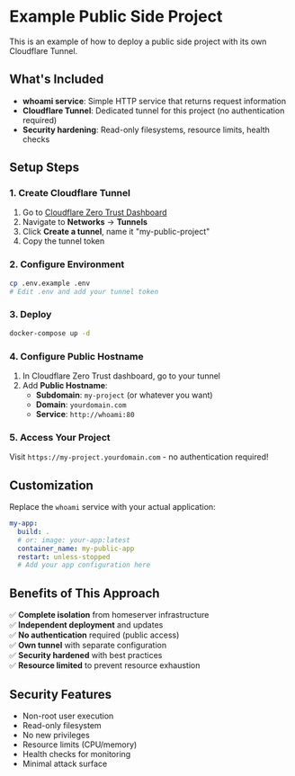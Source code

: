 # Example Public Side Project

This is an example of how to deploy a public side project with its own Cloudflare Tunnel.

## What's Included

- **whoami service**: Simple HTTP service that returns request information
- **Cloudflare Tunnel**: Dedicated tunnel for this project (no authentication required)
- **Security hardening**: Read-only filesystems, resource limits, health checks

## Setup Steps

### 1. Create Cloudflare Tunnel
1. Go to [Cloudflare Zero Trust Dashboard](https://one.dash.cloudflare.com/)
2. Navigate to **Networks** → **Tunnels**
3. Click **Create a tunnel**, name it "my-public-project"
4. Copy the tunnel token

### 2. Configure Environment
```bash
cp .env.example .env
# Edit .env and add your tunnel token
```

### 3. Deploy
```bash
docker-compose up -d
```

### 4. Configure Public Hostname
1. In Cloudflare Zero Trust dashboard, go to your tunnel
2. Add **Public Hostname**:
   - **Subdomain**: `my-project` (or whatever you want)
   - **Domain**: `yourdomain.com`
   - **Service**: `http://whoami:80`

### 5. Access Your Project
Visit `https://my-project.yourdomain.com` - no authentication required!

## Customization

Replace the `whoami` service with your actual application:

```yaml
my-app:
  build: .
  # or: image: your-app:latest
  container_name: my-public-app
  restart: unless-stopped
  # Add your app configuration here
```

## Benefits of This Approach

✅ **Complete isolation** from homeserver infrastructure  
✅ **Independent deployment** and updates  
✅ **No authentication** required (public access)  
✅ **Own tunnel** with separate configuration  
✅ **Security hardened** with best practices  
✅ **Resource limited** to prevent resource exhaustion  

## Security Features

- Non-root user execution
- Read-only filesystem
- No new privileges
- Resource limits (CPU/memory)
- Health checks for monitoring
- Minimal attack surface